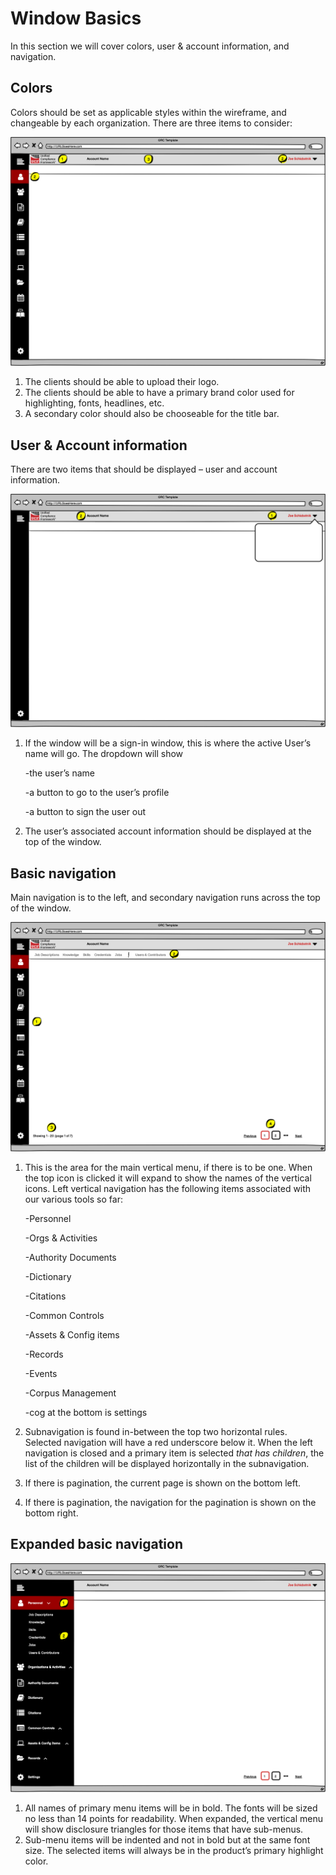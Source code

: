 # Window Basics

In this section we will cover colors, user & account information, and navigation.

## Colors

Colors should be set as applicable styles within the wireframe, and changeable by each organization. There are three items to consider:

![Window color basics](../../.gitbook/assets/5)

1. The clients should be able to upload their logo.
2. The clients should be able to have a primary brand color used for highlighting, fonts, headlines, etc.
3. A secondary color should also be chooseable for the title bar.

## User & Account information

There are two items that should be displayed – user and account information.

![User and Account information](../../.gitbook/assets/6)

1.  If the window will be a sign-in window, this is where the active User’s name will go. The dropdown will show

    \-the user’s name

    \-a button to go to the user’s profile

    \-a button to sign the user out
2. The user’s associated account information should be displayed at the top of the window.

## Basic navigation

Main navigation is to the left, and secondary navigation runs across the top of the window.

![Basic navigation (closed)](<../../.gitbook/assets/7 (1)>)

1.  This is the area for the main vertical menu, if there is to be one. When the top icon is clicked it will expand to show the names of the vertical icons. Left vertical navigation has the following items associated with our various tools so far:

    \-Personnel

    \-Orgs & Activities

    \-Authority Documents

    \-Dictionary

    \-Citations

    \-Common Controls

    \-Assets & Config items

    \-Records

    \-Events

    \-Corpus Management

    \-cog at the bottom is settings
2. Subnavigation is found in-between the top two horizontal rules. Selected navigation will have a red underscore below it. When the left navigation is closed and a primary item is selected _that has children_, the list of the children will be displayed horizontally in the subnavigation.
3. If there is pagination, the current page is shown on the bottom left.
4. If there is pagination, the navigation for the pagination is shown on the bottom right.

## **Expanded basic navigation**

![Basic navigation (expanded)](../../.gitbook/assets/8)

1. All names of primary menu items will be in bold. The fonts will be sized no less than 14 points for readability. When expanded, the vertical menu will show disclosure triangles for those items that have sub-menus.
2. Sub-menu items will be indented and not in bold but at the same font size. The selected items will always be in the product’s primary highlight color.
